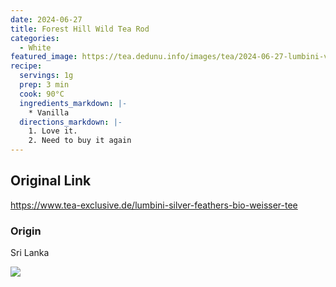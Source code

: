 ```yaml
---
date: 2024-06-27
title: Forest Hill Wild Tea Rod
categories:
  - White
featured_image: https://tea.dedunu.info/images/tea/2024-06-27-lumbini-valley-silver-feathers-1.jpeg
recipe:
  servings: 1g
  prep: 3 min
  cook: 90°C
  ingredients_markdown: |-
    * Vanilla
  directions_markdown: |-
    1. Love it.
    2. Need to buy it again
---
```


## Original Link

<https://www.tea-exclusive.de/lumbini-silver-feathers-bio-weisser-tee>

### Origin

Sri Lanka

![](https://tea.dedunu.info/images/tea/2024-06-27-lumbini-valley-silver-feathers-2.jpeg)
